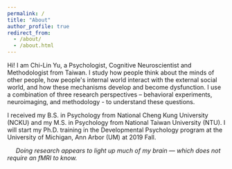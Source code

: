 ```yaml
---
permalink: /
title: "About"
author_profile: true
redirect_from: 
  - /about/
  - /about.html
---
```


Hi! I am Chi-Lin Yu, a Psychologist, Cognitive Neuroscientist and Methodologist from Taiwan. I study how people think about the minds of other people, how people's internal world interact with the external social world, and how these mechanisms develop and become dysfunction.  I use a combination of three research perspectives – behavioral experiments, neuroimaging, and methodology - to understand these questions.

I received my B.S. in Psychology from National Cheng Kung University (NCKU) and my M.S. in Psychology from National Taiwan University (NTU). I will start my Ph.D. training in the Developmental Psychology program at the University of Michigan, Ann Arbor (UM) at 2019 Fall.

&nbsp;&nbsp;&nbsp;&nbsp;&nbsp;*Doing research appears to light up much of my brain — which does not require an fMRI to know.*